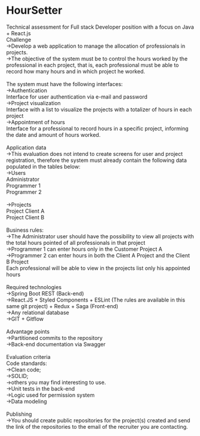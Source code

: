 # HourSetter
Technical assessment for Full stack Developer position with a focus on Java + React.js
<br>Challenge
<br>->Develop a web application to manage the allocation of professionals in projects.
<br>->The objective of the system must be to control the hours worked by the professional in each project, that is,
  each professional must be able to record how many hours and in which project he worked.
<br>
<br>The system must have the following interfaces:
<br>->Authentication
<br>Interface for user authentication via e-mail and password
<br>->Project visualization
<br>Interface with a list to visualize the projects with a totalizer of hours in each project
<br>->Appointment of hours
<br>Interface for a professional to record hours in a specific project, informing the date and amount of hours worked.
<br>
<br>Application data
<br>->This evaluation does not intend to create screens for user and project registration,
  therefore the system must already contain the following data populated in the tables below:
<br>->Users
<br>Administrator
<br>Programmer 1
<br>Programmer 2
<br>
<br>->Projects
<br>Project Client A
<br>Project Client B
<br>
<br>Business rules:
<br>->The Administrator user should have the possibility to view all projects with the total hours pointed of all professionals in that project
<br>->Programmer 1 can enter hours only in the Customer Project A
<br>->Programmer 2 can enter hours in both the Client A Project and the Client B Project
<br>Each professional will be able to view in the projects list only his appointed hours
<br>
<br>Required technologies
<br>->Spring Boot REST (Back-end)
<br>->React.JS + Styled Components + ESLint (The rules are available in this same git project) + Redux + Saga (Front-end)
<br>->Any relational database
<br>->GIT + Gitflow
<br>
<br>Advantage points
<br>->Partitioned commits to the repository
<br>->Back-end documentation via Swagger
<br>
<br>Evaluation criteria
<br>Code standards:
<br>->Clean code;
<br>->SOLID;
<br>->others you may find interesting to use.
<br>->Unit tests in the back-end
<br>->Logic used for permission system
<br>->Data modeling
<br>
<br>Publishing
<br>->You should create public repositories for the project(s) created and send the link of the repositories to the email of the recruiter you are contacting.
